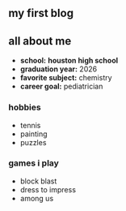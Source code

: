 ## my first blog

## all about me
- **school:** **houston high school**
- **graduation year:** 2026
- **favorite subject:** chemistry
- **career goal:** pediatrician

### hobbies
- tennis
- painting
- puzzles

### games i play
- block blast
- dress to impress
- among us

